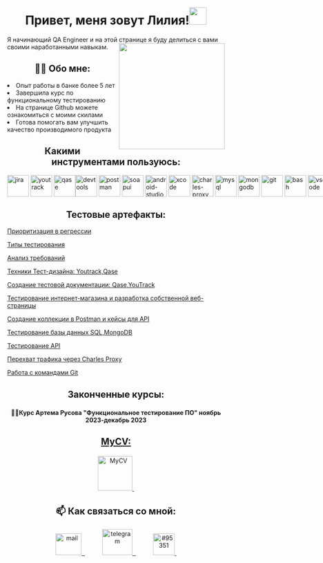 <h1 align="center">Привет, меня зовут Лилия!<img src="https://z-n.center/img/symbol/liliya.png" height="40" ></h1 
                                              
<h2 align="center">Я начинающий QA Engineer и на этой странице я буду делиться с вами своими наработанными навыкам. </h2>
<img align="right" src="https://boobzone.pro/uploads/posts/2023-08/1693374726_boobzone-pro-p-flat-humiliation-girl-pinterest-29.jpg" height="245">

<h2 align="center"><strong>👨‍💻 Обо мне:</strong></h2>
  
  <li>Опыт работы в банке более 5 лет</li>
  <li>Завершила курс по функциональному тестированию</li>
  <li>На странице Github можете ознакомиться с моими скилами</li>
  <li>Готова помогать вам улучшить качество производимого продукта</li>


<h2 align="center"> Какими инструментами пользуюсь:</h2>

<div style="display: flex;">
  <img src="https://cdn.jsdelivr.net/gh/devicons/devicon/icons/jira/jira-original.svg" title="jira" alt="jira" width="50" height="50"/>&nbsp
  <img src="https://upload.wikimedia.org/wikipedia/commons/thumb/8/8d/YouTrack_Icon.svg/1024px-YouTrack_Icon.svg.png?20200803082248" title="youtrack" alt="youtrack" width="50" height="50"/>&nbsp
  <img src="https://luna1.co/eb0187.png" title="qase" alt="qase" width="50" height="50"/>
  <img src="https://d33wubrfki0l68.cloudfront.net/38b5c953a4667366685d55db55d057c86db1fc54/a0fdc/static/acae6b24d940347661ca901ea07f47c1/chrome-dev-logo-icon.png" title="devtools" alt="devtools" width="50" height="50"/>&nbsp
  <img src="https://seeklogo.com/images/P/postman-logo-0087CA0D15-seeklogo.com.png" title="postman" alt="postman" width="50" height="50"/>&nbsp
  <img src="https://static0.smartbear.co/smartbearbrand/media/images/home/soapui-icon.svg" title="soapui" alt="soapui" width="50" height="50"/>&nbsp
  <img src="https://cdn.jsdelivr.net/gh/devicons/devicon/icons/androidstudio/androidstudio-original.svg" title="android-studio" alt="android-studio" width="50" height="50"/>&nbsp
  <img src="https://cdn.jsdelivr.net/gh/devicons/devicon/icons/xcode/xcode-original.svg" title="xcode" alt="xcode" width="50" height="50"/>&nbsp
  <img src="https://cdn.icon-icons.com/icons2/3053/PNG/512/charles_proxy_macos_bigsur_icon_190302.png" title="charles-proxy" alt="charles-proxy" width="50" height="50"/>&nbsp
  <img src="https://cdn.jsdelivr.net/gh/devicons/devicon/icons/mysql/mysql-original.svg" title="mysql" alt="mysql" width="50" height="50"/>&nbsp
  <img src="https://cdn.jsdelivr.net/gh/devicons/devicon/icons/mongodb/mongodb-original.svg" title="mongodb" alt="mongodb" width="50" height="50"/>&nbsp
  <img src="https://cdn.jsdelivr.net/gh/devicons/devicon/icons/git/git-original.svg" title="git" alt="git" width="50" height="50"/>&nbsp
  <img src="https://upload.wikimedia.org/wikipedia/commons/thumb/4/4b/Bash_Logo_Colored.svg/1024px-Bash_Logo_Colored.svg.png?20180723054350" title="bash" alt="bash" width="50" height="50"/>&nbsp
  <img src="https://cdn.jsdelivr.net/gh/devicons/devicon/icons/vscode/vscode-original.svg" title="vscode" alt="vscode" width="50" height="50"/>&nbsp
  </div>


<h2 align="center">Тестовые артефакты:</h2>

<div>
  <a href="https://github.com/LiliaFakhri/Task1" target="_blank">
  <p>Приоритизация в регрессии</p>
    </a>
    <a href="https://github.com/LiliaFakhri/Task2" target="_blank">
      <p>Типы тестирования</p>
    </a>
    <a href="https://github.com/LiliaFakhri/Task3" target="_blank">
      <p>Анализ требований </p>
    </a>
    <a href="https://github.com/LiliaFakhri/Task4" target="_blank">
      <p>Техники Тест-дизайна: Youtrack,Qase </p>
    </a>
    </a>
    <a href="https://github.com/LiliaFakhri/Task5" target="_blank">
      <p>Создание тестовой документации: Qase,YouTrack</p>
    </a>
    <a href="https://github.com/LiliaFakhri/Task6" target="_blank">
      <p>Тестирование интернет-магазина и разработка собственной веб-страницы</p>
    </a>
    <a href="https://github.com/LiliaFakhri/Task7" target="_blank">
      <p> Создание коллекции в Postman и кейсы для API </p>
    </a>
    <a href="https://github.com/LiliaFakhri/Task8" target="_blank">
      <p>Тестирование базы данных SQL,MongoDB</p>
    </a>
    <a href="https://github.com/LiliaFakhri/Task9" target="_blank">
      <p>Тестирование API</p>
    </a>
    <a href="https://github.com/LiliaFakhri/Task10/blob/main/README.md" target="_blank">
      <p>Перехват трафика через Charles Proxy</p> 
    </a>
     <a href="https://github.com/LiliaFakhri/GitBush11.git" target="_blank">
       <p>Работа с командами Git</p>
       </a>
</div>

<h2> <p align="center"><strong> Законченные курсы:</strong></p></h2>
<p align="center"><strong>👨‍💻Курс Артема Русова "Функциональное тестирование ПО" ноябрь 2023-декабрь 2023</strong></p>

<a href="https://drive.google.com/file/d/1g6Sae4MGfkP3mZWisUTFIDkO8p5-6eX3/view" target="_blank">

<h2> <p align="center"><strong> MyCV:</strong></p></h2>

<p align="center"> <a href="https://docs.google.com/document/d/1RVxh9XzpzoWTEuIIqATzbogBkWEuGBhIClKFj9yeaNQ/view" target="_blank" "margin-right: 40px;">
 <img src="https://i.pinimg.com/originals/3b/64/9f/3b649f4ce2ab0a50e64f312c7c4976bf.jpg" title="https://docs.google.com/document/d/1RVxh9XzpzoWTEuIIqATzbogBkWEuGBhIClKFj9yeaNQ//view" alt="MyCV" width="80" height="80"/>&nbsp
</a>


<h2> <p align="center"><strong> 📫 Как связаться со мной:</strong></p></h2>

<p align="center">  <a href="mailto:LiliaF4@yandex.ru" target="_blank" style="margin-right: 40px;">
  <img src="https://iwiki.su/wp-content/uploads/2014/04/mail_icon_by_cortexcerebri-d90ks8v.png" title="LiliaF4@yandex.ru" alt="mail" width="60" height="50"/>&nbsp
  </a>
  <a href="https://t.me/LilyRise" target="_blank" style="margin-right: 40px;">
    <img src="https://i0.wp.com/www.uooptkk.ru/wp-content/uploads/2022/07/telegram-logo.png?fit=900%2C764" width="70" height="60" alt="telegram" title="https://t.me/LilyRise"/>&nbsp
  </a>
  <a href="liliia_95351" target="_blank">
    <img src="https://papik.pro/uploads/posts/2021-11/1636185957_5-papik-pro-p-logotip-diskorda-foto-5.png" alt="#95351" height="50" width="" title="https://discord.gg/#95351"/>&nbsp
  </a>
</p>





